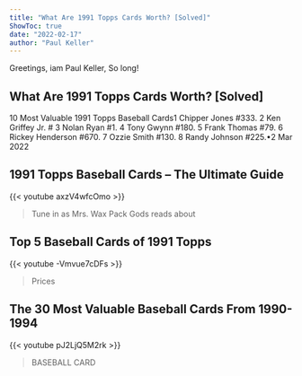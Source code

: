 ```yaml
---
title: "What Are 1991 Topps Cards Worth? [Solved]"
ShowToc: true 
date: "2022-02-17"
author: "Paul Keller" 
---
```


Greetings, iam Paul Keller, So long!
## What Are 1991 Topps Cards Worth? [Solved]
 10 Most Valuable 1991 Topps Baseball Cards1 Chipper Jones #333. 
 2 Ken Griffey Jr. # 
 3 Nolan Ryan #1. 
 4 Tony Gwynn #180. 
 5 Frank Thomas #79. 
 6 Rickey Henderson #670. 
 7 Ozzie Smith #130. 
 8 Randy Johnson #225.•2 Mar 2022

## 1991 Topps Baseball Cards – The Ultimate Guide
{{< youtube axzV4wfcOmo >}}
>Tune in as Mrs. Wax Pack Gods reads about 

## Top 5 Baseball Cards of 1991 Topps
{{< youtube -Vmvue7cDFs >}}
>Prices

## The 30 Most Valuable Baseball Cards From 1990-1994
{{< youtube pJ2LjQ5M2rk >}}
>BASEBALL CARD

